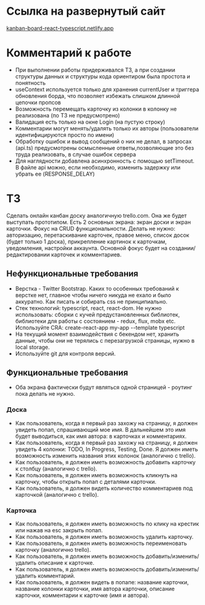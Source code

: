 # Ссылка на развернутый сайт

[kanban-board-react-typescript.netlify.app](https://kanban-board-react-typescript.netlify.app/)

# Комментарий к работе

- При выполнении работы придерживался ТЗ, а при создании структуры данных и структуры кода ориентиром была простота и понятность
- useContext используется только для хранения currentUser и триггера обновления борда, что позволяет избежать слишком длинной цепочки пропсов
- Возможность перемещать карточку из колонки в колонку не реализована (по ТЗ не предусмотрено)
- Валидация есть только на окне Login (на пустую строку)
- Комментарии могут менять/удалять только их авторы (пользователи идентифицируются просто по имени)
- Обработку ошибок и вывод сообщений о них не делал, в запросах (api.ts) предусмотрены осмысленные ответы,позволяющие это без труда реализовать, в случае ошибок сервера
- Для наглядности добавлена асинхронность с помощью setTimeout. В файле api можно, если необходимо, изменить задержку или убрать ее (RESPONSE_DELAY)

# ТЗ

Сделать онлайн канбан доску аналогичную trello.com. Она же будет выступать прототипом.
Есть 2 основных экрана: экран доски и экран карточки. Фокус на CRUD функциональности.
Делать не нужно: авторизацию, перетаскивание карточек, правое меню, список досок (будет только 1 доска), прикрепление картинок к карточкам, уведомления, настройки аккаунта.
Основной фокус будет на создании/редактировании карточек и комментариев.

## Нефункциональные требования

- Верстка - Twitter Bootstrap. Каких то особенных требований к верстке нет, главное
  чтобы ничего никуда не ехало и было аккуратно. Как писать и собирать css не
  принципиально.
- Стек технологий: typescript, react, react-dom. Не нужно использовать: сборки с кучей
  предустановленных библиотек, библиотеки для работы с состоянием - redux, flux,
  mobx etc. Используйте CRA: create-react-app my-app --template typescript
- На текущий момент взаимодействия с бекендом нет, хранить данные,
  чтобы они не терялись с перезагрузкой страницы, нужно в local storage.
- Используйте git для контроля версий.

## Функциональные требования

- Оба экрана фактически будут являться одной страницей - роутинг пока делать не
  нужно.

### Доска

- Как пользователь, когда я первый раз захожу на страницу, я должен увидеть попап,
  спрашивающий мое имя. В дальнейшем это имя будет выводиться, как имя
  автора: в карточках и комментариях.
- Как пользователь, когда я первый раз захожу на страницу, я должен увидеть 4
  колонки: TODO, In Progress, Testing, Done. Я должен иметь возможность изменить
  названия этих колонок (аналогично с trello).
- Как пользователь, я должен иметь возможность добавить карточку к столбцу
  (аналогично с trello).
- Как пользователь, я должен иметь возможность кликнуть на карточку, чтобы
  открыть попап с деталями карточки.
- Как пользователь, я должен видеть количество комментариев под карточкой
  (аналогично с trello).

### Карточка

- Как пользователь, я должен иметь возможность по клику на крестик или нажав на
  esc закрыть попап.
- Как пользователь, я должен иметь возможность удалить карточку.
- Как пользователь, я должен иметь возможность переименовать карточку
  (аналогично trello).
- Как пользователь, я должен иметь возможность добавить/изменить/удалить
  описание к карточке.
- Как пользователь, я должен иметь возможность добавить/изменить/удалить
  комментарий.
- Как пользователь, я должен видеть в попапе: название карточки, название колонки
  карточки, имя автора карточки, описание карточки, комментарии к карточке (имя и
  автора).
